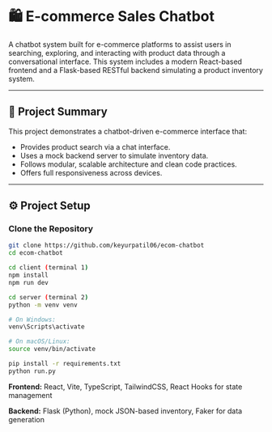 # 🛍️ E-commerce Sales Chatbot

A chatbot system built for e-commerce platforms to assist users in searching, exploring, and interacting with product data through a conversational interface. This system includes a modern React-based frontend and a Flask-based RESTful backend simulating a product inventory system.

---

## 📌 Project Summary

This project demonstrates a chatbot-driven e-commerce interface that:

- Provides product search via a chat interface.
- Uses a mock backend server to simulate inventory data.
- Follows modular, scalable architecture and clean code practices.
- Offers full responsiveness across devices.

---

## ⚙️ Project Setup

### Clone the Repository

```bash
git clone https://github.com/keyurpatil06/ecom-chatbot
cd ecom-chatbot

cd client (terminal 1)
npm install
npm run dev

cd server (terminal 2)
python -m venv venv

# On Windows:
venv\Scripts\activate

# On macOS/Linux:
source venv/bin/activate

pip install -r requirements.txt
python run.py
```

**Frontend:** React, Vite, TypeScript, TailwindCSS, React Hooks for state management

**Backend:** Flask (Python), mock JSON-based inventory, Faker for data generation